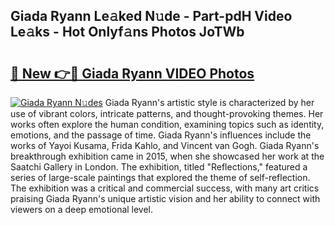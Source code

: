 ## Giada Ryann Le𝚊ked N𝚞de - Part-pdH Video Le𝚊ks - Hot Onlyf𝚊ns Photos JoTWb

# <h2><a href="http://ab69779.deff.icu/?id=Giada+Ryann">🔗 New 👉🔴 Giada Ryann VIDEO Photos</a></h2>

[![Giada Ryann N𝚞des](https://i.imgur.com/rIISA9y.gif)](http://ab69779.deff.icu/?id=Giada+Ryann)
Giada Ryann's artistic style is characterized by her use of vibrant colors, intricate patterns, and thought-provoking themes. Her works often explore the human condition, examining topics such as identity, emotions, and the passage of time. Giada Ryann's influences include the works of Yayoi Kusama, Frida Kahlo, and Vincent van Gogh. Giada Ryann's breakthrough exhibition came in 2015, when she showcased her work at the Saatchi Gallery in London. The exhibition, titled "Reflections," featured a series of large-scale paintings that explored the theme of self-reflection. The exhibition was a critical and commercial success, with many art critics praising Giada Ryann's unique artistic vision and her ability to connect with viewers on a deep emotional level.
